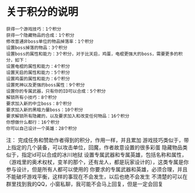 # 关于积分的说明

    获得一个游戏技巧：1个积分
    获得一个隐藏物品的合成：1个积分
    修改普通非boss单位的物品掉落率：1个积分
    设置boss掉落的物品：3个积分
    设置boss的属性和能力：3个积分，对于比天启，鸡蛋，电棍更强大的boss，需要更多的积分，如下：
    设置电棍的属性和能力：4个积分
    设置天启的属性和能力：5个积分
    设置鸡蛋的属性和能力：6个积分
    设置死神以及更强的boss属性：9个积分
    设置你的专属武器，只有你的ID可以合成：5个积分
    解锁所有小技巧：8个积分
    要求加入新的中立boss：8个积分
    要求加入新的黑暗力量boss：10个积分
    要求解锁所有隐藏的，以及要求加入和改变任何物品：16个积分
    你想做什么都行：16个积分
    你可以自己设计一个英雄：28个积分

注：
    完成任务和赞助作者得到的积分，作用一样，并且累加
    游戏技巧类似于，带上指定的几个装备，可以攻击单位，回魔，作者故意设置的很多彩蛋
    隐藏物品类似于，指定id可以合成的冰川地狱
    设置专属武器和专属英雄，包括名称和属性，（游戏里的奥术权杖，变羊的那个，还有龙人，都是玩家设计的），这类专属是你参与设计，但是所有人都可以使用的
    你要求的专属武器和英雄，必须合理，并且不能破坏游戏平衡，这样的事现在不会发生，以后也绝不会发生
    不清楚的可以在群里找到我的QQ，小窗私聊，我可能不会马上回复，但是一定会回复
